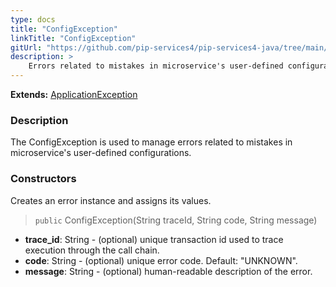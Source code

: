 ```yaml
---
type: docs
title: "ConfigException"
linkTitle: "ConfigException"
gitUrl: "https://github.com/pip-services4/pip-services4-java/tree/main/pip-services4-commons-java"
description: >
    Errors related to mistakes in microservice's user-defined configurations.
---
```


**Extends:** [ApplicationException](../application_exception)

### Description

The ConfigException is used to manage errors related to mistakes in microservice's user-defined configurations. 

### Constructors
Creates an error instance and assigns its values.

> `public` ConfigException(String traceId, String code, String message)

- **trace_id**: String - (optional) unique transaction id used to trace execution through the call chain.
- **code**: String - (optional) unique error code. Default: "UNKNOWN".
- **message**: String - (optional) human-readable description of the error.

